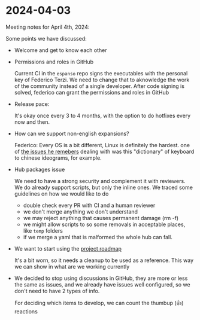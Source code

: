 # 2024-04-03

Meeting notes for April 4th, 2024:

Some points we have discussed:

- Welcome and get to know each other
- Permissions and roles in GitHub

    Current CI in the `espanso` repo signs the executables with the
    personal key of Federico Terzi. We need to change that to aknowledge
    the work of the community instead of a single developer.
    After code signing is solved, federico can grant the permissions and
    roles in GitHub
- Release pace:

    It's okay once every 3 to 4 months, with the option to do hotfixes
    every now and then.
- How can we support non-english expansions?

    Federico: Every OS is a bit different, Linux is definitely the hardest.
    one of [the issues he remebers](https://github.com/espanso/espanso/issues/101#issuecomment-1042677673) dealing with was this "dictionary"
    of keyboard to chinese ideograms, for example.
- Hub packages issue

    We need to have a strong security and complement it with reviewers.
    We do already support scripts, but only the inline ones. We traced some
    guidelines on how we would like to do

  - double check every PR with CI and a human reviewer
  - we don't merge anything we don't understand
  - we may reject anything that causes permanent damage (rm -f)
  - we might allow scripts to so some removals in acceptable places, like
    `temp` folders
  - if we merge a yaml that is malformed the whole hub can fall.

- We want to start using the [project roadmap](https://github.com/orgs/espanso/projects/1)

    It's a bit worn, so it needs a cleanup to be used as a reference.
    This way we can show in what are we working currently

- We decided to stop using discussions in GitHub, they are more or less
the same as issues, and we already have issues well configured, so we don't
need to have 2 types of info.

  For deciding which items to develop, we can count the thumbup (👍) reactions
